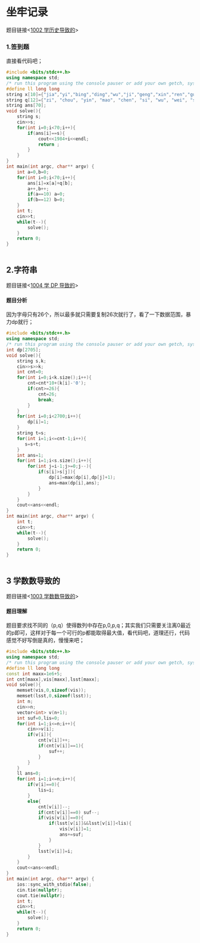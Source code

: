 # 坐牢记录

题目链接<[1002 学历史导致的](https://acm.hdu.edu.cn/contest/problem?cid=1151&pid=1002)>

### 1.签到题

直接看代码吧；

```cpp
#include <bits/stdc++.h>
using namespace std;
/* run this program using the console pauser or add your own getch, system("pause") or input loop */
#define ll long long
string x[10]={"jia","yi","bing","ding","wu","ji","geng","xin","ren","gui"};
string q[12]={"zi", "chou", "yin", "mao", "chen", "si", "wu", "wei", "shen", "you", "xu", "hai"};
string ans[70];
void solve(){
	string s;
	cin>>s;
	for(int i=0;i<70;i++){
		if(ans[i]==s){
			cout<<1984+i<<endl;
			return ;
		}
	}
}
int main(int argc, char** argv) {
	int a=0,b=0;
	for(int i=0;i<70;i++){
		ans[i]=x[a]+q[b];
		a++,b++;
		if(a==10) a=0;
		if(b==12) b=0;
	}
	int t;
	cin>>t;
	while(t--){
		solve();
	}
	return 0;
}
```

![点击并拖拽以移动](data:image/gif;base64,R0lGODlhAQABAPABAP///wAAACH5BAEKAAAALAAAAAABAAEAAAICRAEAOw==)

## 2.字符串

题目链接<[1004 学 DP 导致的](https://acm.hdu.edu.cn/contest/problem?cid=1151&pid=1004)>

#### 题目分析

因为字母只有26个，所以最多就只需要复制26次就行了，看了一下数据范围，暴力dp就行；

```cpp
#include <bits/stdc++.h>
using namespace std;
/* run this program using the console pauser or add your own getch, system("pause") or input loop */
int dp[2705];
void solve(){
	string s,k;
	cin>>s>>k;
	int cnt=0;
	for(int i=0;i<k.size();i++){
		cnt=cnt*10+(k[i]-'0');
		if(cnt>=26){
			cnt=26;
			break;
		}
	}
	for(int i=0;i<2700;i++){
		dp[i]=1;
	}
	string t=s;
	for(int i=1;i<=cnt-1;i++){
	   s=s+t;
	}
	int ans=1;
	for(int i=1;i<s.size();i++){
		for(int j=i-1;j>=0;j--){
			if(s[i]>s[j]){
				dp[i]=max(dp[i],dp[j]+1);
				ans=max(dp[i],ans);
			}
		}
	}
	cout<<ans<<endl;
}
int main(int argc, char** argv) {
	int t;
	cin>>t;
	while(t--){
		solve();
	}
	return 0;
}
```

![点击并拖拽以移动](data:image/gif;base64,R0lGODlhAQABAPABAP///wAAACH5BAEKAAAALAAAAAABAAEAAAICRAEAOw==)

## 3 学数数导致的

题目链接<[1003 学数数导致的](https://acm.hdu.edu.cn/contest/problem?cid=1151&pid=1003)>

#### 题目理解

题目要求找不同的（p,q）使得数列中存在p,0,p,q；其实我们只需要关注离0最近的p即可，这样对于每一个可行的p都能取得最大值，看代码吧，道理还行，代码感觉不好写倒是真的，慢慢来吧；

```cpp
#include <bits/stdc++.h>
using namespace std;
/* run this program using the console pauser or add your own getch, system("pause") or input loop */
#define ll long long
const int maxx=1e6+5;
int cnt[maxx],vis[maxx],lsst[maxx];
void solve(){
	memset(vis,0,sizeof(vis));
	memset(lsst,0,sizeof(lsst));
	int n;
	cin>>n;
	vector<int> v(n+1);
	int suf=0,lis=0;
	for(int i=1;i<=n;i++){
		cin>>v[i];
		if(v[i]){
			cnt[v[i]]++;
			if(cnt[v[i]]==1){
				suf++;
			}
		}
	}
	ll ans=0;
	for(int i=1;i<=n;i++){
		if(v[i]==0){
			lis=i;
		}
		else{
			cnt[v[i]]--;
			if(cnt[v[i]]==0) suf--;
			if(vis[v[i]]==0){
				if(lsst[v[i]]&&lsst[v[i]]<lis){
					vis[v[i]]=1;
					ans+=suf;
				}
			}
			lsst[v[i]]=i;
		}
	}
	cout<<ans<<endl;
}
int main(int argc, char** argv) {
	ios::sync_with_stdio(false);
    cin.tie(nullptr);
    cout.tie(nullptr);
	int t;
	cin>>t;
	while(t--){
		solve();
	}
	return 0;
}
```

![点击并拖拽以移动](data:image/gif;base64,R0lGODlhAQABAPABAP///wAAACH5BAEKAAAALAAAAAABAAEAAAICRAEAOw==)



